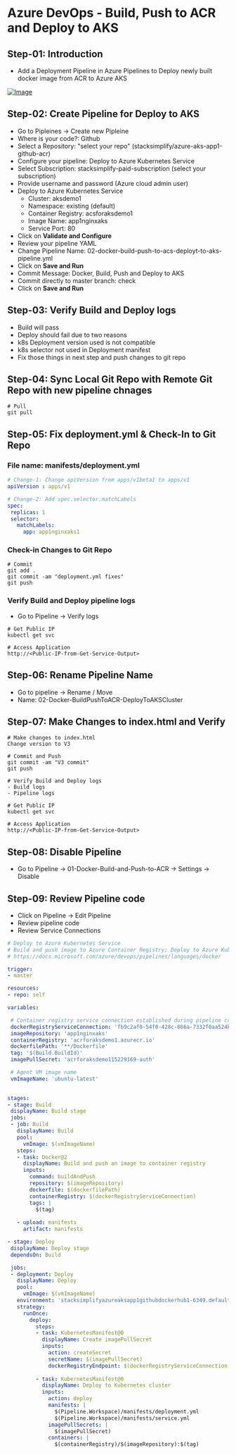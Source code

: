 # Azure DevOps - Build, Push to ACR and Deploy to AKS

## Step-01: Introduction
- Add a Deployment Pipeline in Azure Pipelines to Deploy newly built docker image from ACR to Azure AKS

[![Image](https://www.stacksimplify.com/course-images/azure-devops-pipelines-deploy-to-aks.png "Azure AKS Kubernetes - Masterclass")](https://www.udemy.com/course/aws-eks-kubernetes-masterclass-devops-microservices/?referralCode=257C9AD5B5AF8D12D1E1)

## Step-02: Create Pipeline for Deploy to AKS
- Go to Pipleines -> Create new Pipleine
- Where is your code?: Github
- Select a Repository: "select your repo" (stacksimplify/azure-aks-app1-github-acr)
- Configure your pipeline: Deploy to Azure Kubernetes Service
- Select Subscription: stacksimplify-paid-subscription (select your subscription)
- Provide username and password (Azure cloud admin user)
- Deploy to Azure Kubernetes Service
  - Cluster: aksdemo1
  - Namespace: existing (default)
  - Container Registry: acsforaksdemo1
  - Image Name: app1nginxaks
  - Service Port: 80
- Click on **Validate and Configure**
- Review your pipeline YAML
 -  Change Pipeline Name: 02-docker-build-push-to-acs-deployt-to-aks-pipeline.yml
 - Click on **Save and Run**
 - Commit Message: Docker, Build, Push and Deploy to AKS
 - Commit directly to master branch: check
 - Click on  **Save and Run**

 ## Step-03: Verify Build and Deploy logs
 - Build will pass
 - Deploy should fail due to two reasons
  - k8s Deployment version used is not compatible
  - k8s selector not used in Deployment manifest
  - Fix those things in next step and push changes to git repo

 ## Step-04: Sync Local Git Repo with Remote Git Repo with new pipeline chnages
 ```
 # Pull
 git pull
 ```

 ## Step-05: Fix deployment.yml & Check-In to Git Repo
 ### File name: manifests/deployment.yml
 ```yaml
 # Change-1: Change apiVersion from apps/v1beta1 to apps/v1
 apiVersion : apps/v1

 # Change-2: Add spec.selector.matchLabels
spec:
  replicas: 1
  selector:
    matchLabels:
      app: app1nginxaks1
 ```
 ### Check-in Changes to Git Repo

 ```
 # Commit
 git add .
 git commit -am "deployment.yml fixes"
 git push

 ```

### Verify Build and Deploy pipeline logs
- Go to Pipeline -> Verify logs
```
# Get Public IP
kubectl get svc

# Access Application
http://<Public-IP-from-Get-Service-Output>
```

## Step-06: Rename Pipeline Name
- Go to pipeline -> Rename / Move
- Name: 02-Docker-BuildPushToACR-DeployToAKSCluster

## Step-07: Make Changes to index.html and Verify
```
# Make changes to index.html
Change version to V3

# Commit and Push
git commit -am "V3 commit"
git push

# Verify Build and Deploy logs
- Build logs
- Pipeline logs

# Get Public IP
kubectl get svc

# Access Application
http://<Public-IP-from-Get-Service-Output>

``` 

## Step-08: Disable Pipeline
- Go to Pipeline -> 01-Docker-Build-and-Push-to-ACR -> Settings -> Disable


## Step-09: Review Pipeline code
- Click on Pipeline -> Edit Pipeline
- Review pipeline code
- Review Service Connections
 ```yaml
 # Deploy to Azure Kubernetes Service
# Build and push image to Azure Container Registry; Deploy to Azure Kubernetes Service
# https://docs.microsoft.com/azure/devops/pipelines/languages/docker

trigger:
- master

resources:
- repo: self

variables:

  # Container registry service connection established during pipeline creation
  dockerRegistryServiceConnection: 'fb9c2af0-54f0-428c-866a-7332f0aa524b'
  imageRepository: 'app1nginxaks'
  containerRegistry: 'acrforaksdemo1.azurecr.io'
  dockerfilePath: '**/Dockerfile'
  tag: '$(Build.BuildId)'
  imagePullSecret: 'acrforaksdemo115229169-auth'

  # Agent VM image name
  vmImageName: 'ubuntu-latest'
  

stages:
- stage: Build
  displayName: Build stage
  jobs:  
  - job: Build
    displayName: Build
    pool:
      vmImage: $(vmImageName)
    steps:
    - task: Docker@2
      displayName: Build and push an image to container registry
      inputs:
        command: buildAndPush
        repository: $(imageRepository)
        dockerfile: $(dockerfilePath)
        containerRegistry: $(dockerRegistryServiceConnection)
        tags: |
          $(tag)
          
    - upload: manifests
      artifact: manifests

- stage: Deploy
  displayName: Deploy stage
  dependsOn: Build

  jobs:
  - deployment: Deploy
    displayName: Deploy
    pool:
      vmImage: $(vmImageName)
    environment: 'stacksimplifyazureaksapp1githubdockerhub1-6349.default'
    strategy:
      runOnce:
        deploy:
          steps:
          - task: KubernetesManifest@0
            displayName: Create imagePullSecret
            inputs:
              action: createSecret
              secretName: $(imagePullSecret)
              dockerRegistryEndpoint: $(dockerRegistryServiceConnection)
              
          - task: KubernetesManifest@0
            displayName: Deploy to Kubernetes cluster
            inputs:
              action: deploy
              manifests: |
                $(Pipeline.Workspace)/manifests/deployment.yml
                $(Pipeline.Workspace)/manifests/service.yml
              imagePullSecrets: |
                $(imagePullSecret)
              containers: |
                $(containerRegistry)/$(imageRepository):$(tag)


 ``` 